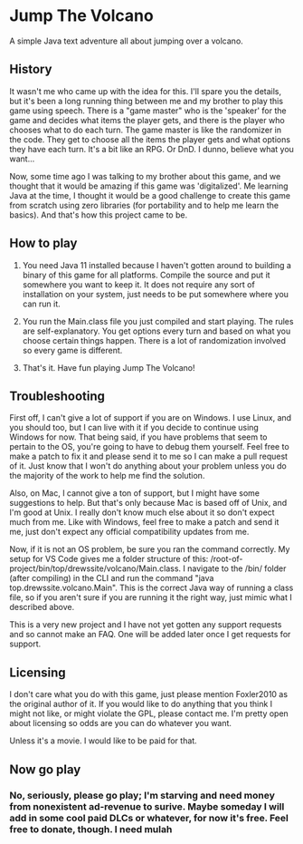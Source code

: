 # Jump The Volcano

A simple Java text adventure all about jumping over a volcano.

## History

It wasn't me who came up with the idea for this.
I'll spare you the details, but it's been a long running thing between me and my brother to play this game using speech.
There is a "game master" who is the 'speaker' for the game and decides what items the player gets,
and there is the player who chooses what to do each turn.
The game master is like the randomizer in the code.
They get to choose all the items the player gets and what options they have each turn. It's a bit like an RPG. Or DnD. I dunno, believe what you want...

Now, some time ago I was talking to my brother about this game, and we thought that it would be amazing if this game was 'digitalized'. Me learning Java at the time, I thought it would be a good challenge to create this game from scratch using
zero libraries (for portability and to help me learn the basics). And that's how this project came to be.

## How to play

1. You need Java 11 installed because I haven't gotten around to building a binary of this game for all platforms. Compile the source and put it somewhere you want to keep it. It does not require any sort of installation on your system, just needs to be put somewhere where you can run it.

2. You run the Main.class file you just compiled and start playing. The rules are self-explanatory. You get options every turn and based on what you choose certain things happen. There is a lot of randomization involved so every game is different.

3. That's it. Have fun playing Jump The Volcano!

## Troubleshooting

First off, I can't give a lot of support if you are on Windows. I use Linux, and you should too, but I can live with it if you decide to continue using Windows for now. That being said, if you have problems that seem to pertain to the OS, you're going to have to debug them yourself. Feel free to make a patch to fix it and please send it to me so I can make a pull request of it. Just know that I won't do anything about your problem unless you  do the majority of the work to help me find the solution.

Also, on Mac, I cannot give a ton of support, but I might have some suggestions to help. But that's only because Mac is based off of Unix, and I'm good at Unix. I really don't know much else about it so don't expect much from me. Like with Windows, feel free to make a patch and send it me, just don't expect any official compatibility updates from me.

Now, if it is not an OS problem, be sure you ran the command correctly. My setup for VS Code gives me a folder structure of this: /root-of-project/bin/top/drewssite/volcano/Main.class.
I navigate to the /bin/ folder (after compiling) in the CLI and run the command "java top.drewssite.volcano.Main". This is the
correct Java way of running a class file, so if you aren't sure if you are running it the right way, just mimic what I
described above.

This is a very new project and I have not yet gotten any support requests and so cannot make an FAQ. One will be added later once I get requests for support.
  
## Licensing

I don't care what you do with this game, just please mention Foxler2010 as the original author of it. If you would like to do anything that you think I might not like, or might violate the GPL, please contact me. I'm pretty open about licensing so odds are you can do whatever you want.

Unless it's a movie. I would like to be paid for that.

## Now go play

### No, seriously, please go play; I'm starving and need money from nonexistent ad-revenue to surive. Maybe someday I will add in some cool paid DLCs or whatever, for now it's free. Feel free to donate, though. I need mulah
